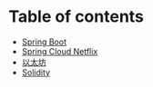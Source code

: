 # Table of contents

* [Spring Boot](README.md)
* [Spring Cloud Netflix](spring-cloud-netflix.md)
* [以太坊](yi-tai-fang.md)
* [Solidity](solidity.md)
